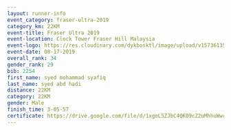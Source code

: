 ```yaml
---
layout: runner-info 
event_category: fraser-ultra-2019 
category_km: 22KM 
event-title: Fraser Ultra 2019 
event-location: Clock Tower Fraser Hill Malaysia 
event-logo: https://res.cloudinary.com/dykbosktl/image/upload/v1573613535/Logo/logo_mfst7w.jpg
event-date: 08-17-2019 
overall_rank: 34
gender_rank: 29
bib: 2254
first_name: syed mohammad syafiq
last_name: syed abd hadi
distance: 22KM
category: 22KM
gender: Male
finish_time: 3-05-57
certificate: https://drive.google.com/file/d/1xgoL5ZJbC4QK09cZ2uMhhuWwcFljFGYE/view?usp=sharing
---
```

